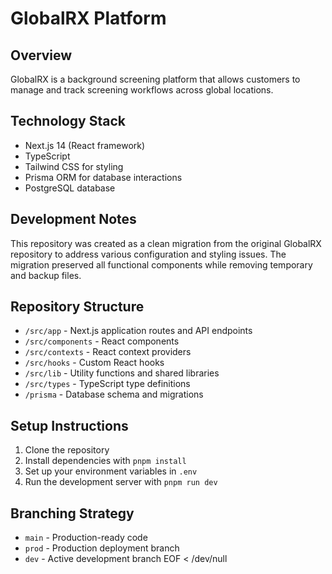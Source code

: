 # GlobalRX Platform

## Overview
GlobalRX is a background screening platform that allows customers to manage and track screening workflows across global locations.

## Technology Stack
- Next.js 14 (React framework)
- TypeScript
- Tailwind CSS for styling
- Prisma ORM for database interactions
- PostgreSQL database

## Development Notes
This repository was created as a clean migration from the original GlobalRX repository to address various configuration and styling issues. The migration preserved all functional components while removing temporary and backup files.

## Repository Structure
- `/src/app` - Next.js application routes and API endpoints
- `/src/components` - React components
- `/src/contexts` - React context providers
- `/src/hooks` - Custom React hooks
- `/src/lib` - Utility functions and shared libraries
- `/src/types` - TypeScript type definitions
- `/prisma` - Database schema and migrations

## Setup Instructions
1. Clone the repository
2. Install dependencies with `pnpm install`
3. Set up your environment variables in `.env`
4. Run the development server with `pnpm run dev`

## Branching Strategy
- `main` - Production-ready code
- `prod` - Production deployment branch
- `dev` - Active development branch
EOF < /dev/null